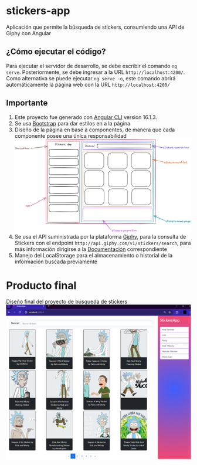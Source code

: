 # stickers-app
Aplicación que permite la búsqueda de stickers, consumiendo una API de Giphy con Angular

## ¿Cómo ejecutar el código?
Para ejecutar el servidor de desarrollo, se debe escribir el comando ```ng serve```. Posteriormente, se debe ingresar a la URL `http://localhost:4200/`. Como alternativa se puede ejecutar ```ng serve -o```, este comando abrirá automáticamente la página web con la URL `http://localhost:4200/`

## Importante
1. Este proyecto fue generado con [Angular CLI](https://github.com/angular/angular-cli) version 16.1.3.
2. Se usa [Bootstrap](https://getbootstrap.com/) para dar estilos en a la página
3. Diseño de la página en base a componentes, de manera que cada componente posee una única responsabilidad
![Diseño de página en componentes](images/design.png)
1. Se usa el API suministrada por la plataforma [Giphy](https://giphy.com/apps/giphy), para la consulta de Stickers con el endpoint ```http://api.giphy.com/v1/stickers/search```, para más información dirigirse a la [Documentación](https://developers.giphy.com/docs/api/endpoint/#search) correspondiente
2. Manejo del LocalStorage para el almacenamiento o historial de la información buscada previamente

# Producto final
Diseño final del proyecto de búsqueda de stickers
![Página final](images/final_product.png)
